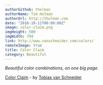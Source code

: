 ```yaml
---
authorGithub: tholman
authorName: Tim Holman
authorUrl: http://tholman.com
date: "2016-10-11T00:00:00Z"
image: color-claim.png
imgHeight: 500
imgWidth: 794
link: http://www.vanschneider.com/colors/
remoteImage: true
title: Color Claim
category: Beautiful
---
```


_Beautiful color combinations, on one big page._

[Color Claim](http://www.vanschneider.com/colors/) - by [Tobias van Schneider](http://www.vanschneider.com/)
